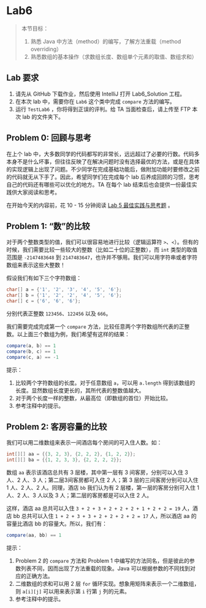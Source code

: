 # Lab6

> 本节目标：
>
> 1. 熟悉 Java 中方法（method）的编写，了解方法重载（method overriding）
> 2. 熟悉数组的基本操作（求数组长度、数组单个元素的取值、数组求和）

## Lab 要求

1. 请先从 GitHub 下载作业，然后使用 IntelliJ 打开 Lab6_Solution 工程。
2. 在本次 lab 中，需要你在 `Lab6` 这个类中完成 `compare` 方法的编写。
3. 运行 `TestLab6` ，你将得到正误的评判。给 TA 当面检查后，请上传至 FTP 本次 lab 的文件夹下。

## Problem 0: 回顾与思考

在上个 lab 中，大多数同学的代码都写的非常长，远远超过了必要的行数。代码多本身不是什么坏事，但往往反映了在解决问题时没有选择最优的方法，或是在具体的实现逻辑上出现了问题。不少同学在完成基础功能后，做附加功能时要修改之前的代码就无从下手了。因此，希望同学们在完成每个 lab 后养成回顾的习惯，思考自己的代码还有哪些可以优化的地方。TA 在每个 lab 结束后也会提供一份最佳实践供大家阅读和思考。

在开始今天的内容前，花 10 - 15 分钟阅读 [Lab 5 最佳实践与思考题](https://github.com/java-a/lab5/issues/1) 。

## Problem 1: “数”的比较 

对于两个整数类型的值，我们可以很容易地进行比较（逻辑运算符 `>`、`<`）。但有的时候，我们需要比较一些较大的整数（比如二十位的正整数），而 `int` 类型的取值范围是 `-2147483648` 到 `2147483647`，也许并不够用。我们可以用字符串或者字符数组来表示这些大整数！

假设我们有如下三个字符数组：

```java
char[] a = {'1', '2', '3', '4', '5', '6'};
char[] b = {'1', '2', '2', '4', '5', '6'};
char[] c = {'6', '6', '6'};
```

分别代表正整数 `123456`、`122456` 以及 `666`。

我们需要完成完成第一个 `compare` 方法，比较任意两个字符数组所代表的正整数。以上面三个数组为例，我们希望有这样的结果：

```java
compare(a, b) == 1
compare(b, c) == 1
compare(c, a) == -1
```

提示：

1. 比较两个字符数组的长度。对于任意数组 `a`，可以用 `a.length` 得到该数组的长度。显然数组长度更长的，其所代表的整数值越大。
2. 对于两个长度一样的整数，从最高位（即数组的首位）开始比较。
3. 参考注释中的提示。

## Problem 2: 客房容量的比较

我们可以用二维数组来表示一间酒店每个房间的可入住人数。如：

```java
int[][] aa = {{3, 2, 3}, {2, 2, 2}, {1, 2, 2}};
int[][] ba = {{1, 2, 3, 3}, {2, 2, 2, 2}};
```

数组 `aa` 表示该酒店总共有 3 层楼，其中第一层有 3 间客房，分别可以入住 3 人、2 人、3 人；第二层3间客房都可入住 2 人；第 3 层的三间客房分别可以入住 1 人、2 人、2 人。同理，酒店 `bb` 我们认为有 2 层楼，第一层的客房分别可入住 1 人、2 人、3 人以及 3 人；第二层的客房都是可以入住 2 人。

这样，酒店 aa 总共可以入住 `3 + 2 + 3 + 2 + 2 + 2 + 1 + 2 + 2 = 19` 人，酒店 bb 总共可以入住 `1 + 2 + 3 + 3 + 2 + 2 + 2 + 2 = 17` 人，所以酒店 aa 的容量比酒店 bb 的容量大。所以，我们有：

```java
compare(aa, bb) == 1
```

提示：

1. Problem 2 的 `compare` 方法和 Problem 1 中编写的方法同名，但是彼此的参数列表不同，因而出现了方法重载的现象。Java 可以根据参数的不同找到对应的正确方法。
2. 二维数组的求和可以用 2 层 `for` 循环实现。想象用矩阵来表示一个二维数组，则 `a[i][j]` 可以用来表示第 `i` 行第 `j` 列的元素。
3. 参考注释中的提示。
